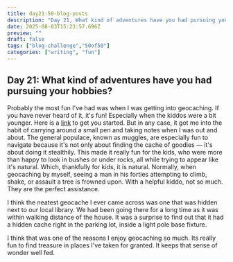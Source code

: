 ```yaml
---
title: day21-50-blog-posts
description: "Day 21, What kind of adventures have you had pursuing your hobbies?"
date: 2025-08-03T15:23:57.696Z
preview: ""
draft: false
tags: ["blog-challenge","50of50"]
categories: ["writing", "fun"]
---
```


## Day 21: What kind of adventures have you had pursuing your hobbies?

Probably the most fun I've had was when I was getting into geocaching. If you have never heard of it, it's fun! Especially when the kiddos were a bit younger. Here is a [link](https://www.geocaching.com/sites/education/en/) to get you started. But in any case, it got me into the habit of carrying around a small pen and taking notes when I was out and about. The general populace, known as muggles, are especially fun to navigate because it's not only about finding the cache of goodies — it's about doing it stealthily. This made it really fun for the kids, who were more than happy to look in bushes or under rocks, all while trying to appear like it's natural. Which, thankfully for kids, it is natural. Normally, when geocaching by myself, seeing a man in his forties attempting to climb, shake, or assault a tree is frowned upon. With a helpful kiddo, not so much. They are the perfect assistance.

I think the neatest geocache I ever came across was one that was hidden next to our local library. We had been going there for a long time as it was within walking distance of the house. It was a surprise to find out that it had a hidden cache right in the parking lot, inside a light pole base fixture. 

I think that was one of the reasons I enjoy geocaching so much. Its really fun to find treasure in places I've taken for granted. It keeps that sense of wonder well fed.